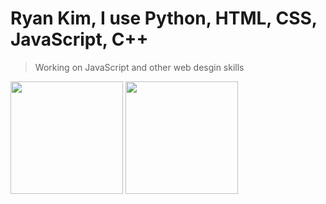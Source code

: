 #  Ryan Kim, I use Python, HTML, CSS, JavaScript, C++
> Working on JavaScript and other web desgin skills

<p>
  <img height="180em" src="https://github-readme-stats.vercel.app/api?username=hootloot" />
  <img height="180em" src="https://github-readme-stats-eight-theta.vercel.app/api/top-langs/?username=hootloot&layout=compact&cache=busted" />
</p>
